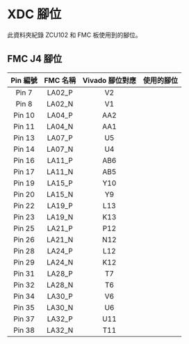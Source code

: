 # XDC 腳位  
此資料夾紀錄 ZCU102 和 FMC 板使用到的腳位。  
  
## FMC J4 腳位  
|Pin 編號|FMC 名稱|Vivado 腳位對應|使用的腳位|
|:--:|:--:|:--:|:--:|
|Pin 7|LA02_P|V2||
|Pin 8|LA02_N|V1||
|Pin 10|LA04_P|AA2||
|Pin 11|LA04_N|AA1||
|Pin 13|LA07_P|U5||
|Pin 14|LA07_N|U4||
|Pin 16|LA11_P|AB6||
|Pin 17|LA11_N|AB5||
|Pin 19|LA15_P|Y10||
|Pin 20|LA15_N|Y9||
|Pin 22|LA19_P|L13||
|Pin 23|LA19_N|K13||
|Pin 25|LA21_P|P12||
|Pin 26|LA21_N|N12||
|Pin 28|LA24_P|L12||
|Pin 29|LA24_N|K12||
|Pin 31|LA28_P|T7||
|Pin 32|LA28_N|T6||
|Pin 34|LA30_P|V6||
|Pin 35|LA30_N|U6||
|Pin 37|LA32_P|U11||
|Pin 38|LA32_N|T11||
